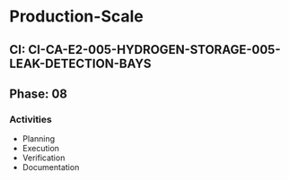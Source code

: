 # Production-Scale

## CI: CI-CA-E2-005-HYDROGEN-STORAGE-005-LEAK-DETECTION-BAYS
## Phase: 08

### Activities
- Planning
- Execution
- Verification
- Documentation
